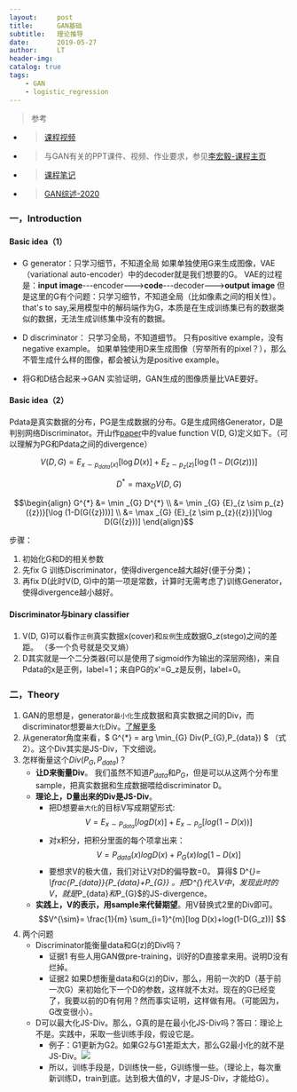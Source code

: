 ```yaml
---
layout:     post
title:      GAN基础
subtitle:   理论推导
date:       2019-05-27
author:     LT
header-img: 
catalog: true
tags:
    - GAN
    - logistic_regression
---
```



>参考
- >[课程视频](https://www.bilibili.com/video/BV1Up411R7Lk)
- >与GAN有关的PPT课件、视频、作业要求，参见[李宏毅-课程主页](http://speech.ee.ntu.edu.tw/~tlkagk/courses_MLDS18.html)
- >[课程笔记](http://www.gwylab.com/note-gans.html)
- >[GAN综述-2020](https://mp.weixin.qq.com/s/iLAE_WR-rQrqd4dtYWB_gA)


### 一，Introduction
#### Basic idea（1）
+ G generator：只学习细节，不知道全局
如果单独使用G来生成图像，VAE（variational auto-encoder）中的decoder就是我们想要的G。
VAE的过程是：**input image**---encoder--->**code**---decoder--->**output image**
但是这里的G有个问题：只学习细节，不知道全局（比如像素之间的相关性）。that's to say,采用模型中的解码端作为G，本质是在生成训练集已有的数据类似的数据，无法生成训练集中没有的数据。

+ D discriminator：
只学习全局，不知道细节。
只有positive example，没有negative example。
如果单独使用D来生成图像（穷举所有的pixel？），那么不管生成什么样的图像，都会被认为是positive example。

+ 将G和D结合起来->GAN
实验证明，GAN生成的图像质量比VAE要好。


#### Basic idea（2）
Pdata是真实数据的分布，PG是生成数据的分布。G是生成网络Generator，D是判别网络Discriminator。开山作[paper](https://arxiv.org/abs/1406.2661)中的value function V(D, G)定义如下。（可以理解为PG和Pdata之间的divergence）

$$ V(D, G)=E_{ x\sim p_{data}(x)}[\log D(x)]+ {E}_{z\sim p_{z}(z)}[\log (1-D(G(z)))]$$

$$D^{*}= \max_{D} V(D, G)$$

$$\begin{align}
G^{*} &= \min _{G} D^{*} \\
&= \min _{G} {E}_{z \sim p_{z}({z})}[\log (1-D(G({z})))] \\
&= \max _{G} {E}_{z \sim p_{z}({z})}[\log D(G({z}))]
\end{align}$$

步骤：
1. 初始化G和D的相关参数
2. 先fix G 训练Discriminator，使得divergence越大越好(便于分类)；
3. 再fix D(此时V(D, G)中的第一项是常数，计算时无需考虑了)训练Generator，使得divergence越小越好。

#### Discriminator与binary classifier
1. V(D, G)可以看作`正例`真实数据x(cover)和`反例`生成数据G_z(stego)之间的差距。
（多一个负号就是交叉熵）
2. D其实就是一个二分类器(可以是使用了sigmoid作为输出的深层网络)，来自Pdata的x是正例，label=1；来自PG的x'=G_z是反例，label=0。



### 二，Theory
1. GAN的思想是，generator`最小化`生成数据和真实数据之间的Div，而discriminator想要`最大化`Div。[了解更多](https://leeeliu.github.io/2020/04/10/MLE和GAN和flow/)
2. 从generator角度来看，$ G^{*} = arg  \min_{G} Div(P_{G},P_{data}) $ （式2）。这个Div其实是JS-Div，下文细说。
3. 怎样衡量这个$Div(P_{G},P_{data})$？
    - **让D来衡量Div**。
    我们虽然不知道$P_{data}$和$P_{G}$，但是可以从这两个分布里sample，把真实数据和生成数据喂给discriminator D。
    - **理论上，D量出来的Div是JS-Div**。
        * 把D想要`最大化`的目标V写成期望形式:
        $$ V = E_{x \sim P_{data}}[log D(x)] + E_{x \sim P_{G}}[log (1-D(x))] $$
        * 对x积分，把积分里面的每个项拿出来：
        $$ V = P_{data}(x)logD(x) + P_{G}(x)log[1-D(x)] $$
        * 要想求V的极大值，我们对让V对D的偏导数=0。
        算得$ D^{*}= \frac{P_{data}}{P_{data}+P_{G}} $。
        把$D^{*}$代入V中，发现此时的V，就是$P_{data}$和$P_{G}$的JS-divergence。
    - **实践上，V的表示，用sample来代替期望**。用V替换式2里的Div即可。
    $$V^{\sim}= \frac{1}{m} \sum_{i=1}^{m}[log D(x)+log(1-D(G_z))] $$
4. 两个问题
    - Discriminator能衡量data和G(z)的Div吗？
        * 证据1
        有些人用GAN做pre-training，训好的D直接拿来用。说明D没有烂掉。
        * 证据2
        如果D想衡量data和G(z)的Div，那么，用前一次的D（基于前一次G）来初始化下一个D的参数，这样就不太对。现在的G已经变了，我要以前的D有何用？然而事实证明，这样做有用。（可能因为，G改变很小）。
    - D可以最大化JS-Div。那么，G真的是在最小化JS-Div吗？答曰：理论上不是。实践中，采取一些训练手段，假设它是。
        * 例子：G1更新为G2。如果G2与G1差距太大，那么G2最小化的就不是JS-Div。![](https://img-1300025586.cos.ap-shanghai.myqcloud.com/G1toG2.png)
        * 所以，训练手段是，D训练快一些，G训练慢一些。（理论上，每次重新训练D，train到底。达到极大值的V，才是JS-Div，才能给G）。